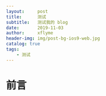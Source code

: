 ```yaml
---
layout:     post
title:      测试
subtitle:   测试我的 blog
date:       2019-11-03
author:     xflyme
header-img: img/post-bg-ios9-web.jpg
catalog: true
tags:
    - 测试
---
```


# 前言